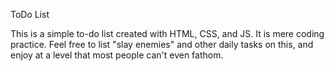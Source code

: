 ToDo List

This is a simple to-do list created with HTML, CSS, and JS.  It is mere coding practice.  Feel free to list "slay enemies" and other daily tasks on this, and enjoy at a level that most people can't even fathom.
